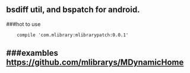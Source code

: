 bsdiff util, and bspatch for android.
---
###hot to use
```
    compile 'com.mlibrary:mlibrarypatch:0.0.1'
```

###exambles
https://github.com/mlibrarys/MDynamicHome
---